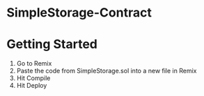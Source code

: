 # SimpleStorage-Contract

# Getting Started #
1. Go to Remix
2. Paste the code from SimpleStorage.sol into a new file in Remix
3. Hit Compile
4. Hit Deploy
